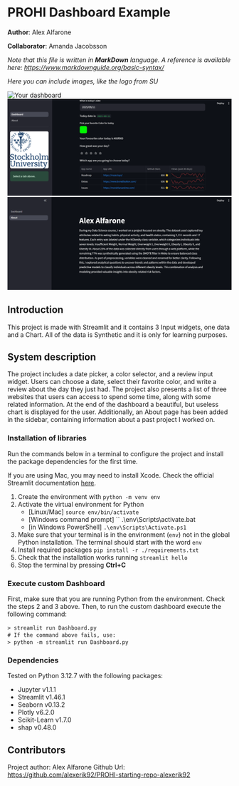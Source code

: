 # PROHI Dashboard Example

**Author**: Alex Alfarone
<!-- As main author, do not write anything in the line below.
The collaborator will edit the line below in GitHub -->
**Collaborator**: Amanda Jacobsson

_Note that this file is written in **MarkDown** language. A reference is available here: <https://www.markdownguide.org/basic-syntax/>_

_Here you can include images, like the logo from SU_

![Your dashboard](./assets/project-logo.jpg)
![Screenshot_1](./images/Screenshot_Dashboard.png)
![Screenshot_2](./images/Screenshot_About.png)

## Introduction

This project is made with Streamlit and it contains 3 Input widgets, one data and a Chart. 
All of the data is Synthetic and it is only for learning purposes.

## System description
The project includes a date picker, a color selector, and a review input widget.
Users can choose a date, select their favorite color, and write a review about the day they just had.
The project also presents a list of three websites that users can access to spend some time, along with some related information. At the end of the dashboard a beautiful, but useless chart is displayed for the user.
Additionally, an About page has been added in the sidebar, containing information about a past project I worked on.

### Installation of libraries

Run the commands below in a terminal to configure the project and install the package dependencies for the first time.

If you are using Mac, you may need to install Xcode. Check the official Streamlit documentation [here](https://docs.streamlit.io/get-started/installation/command-line#prerequisites).

1. Create the environment with `python -m venv env`
2. Activate the virtual environment for Python
   - [Linux/Mac] `source env/bin/activate` 
   - [Windows command prompt] `` .\env\Scripts\activate.bat
   - [in Windows PowerShell] `.\env\Scripts\Activate.ps1`
3. Make sure that your terminal is in the environment (`env`) not in the global Python installation. The terminal should start with the word `env`
4. Install required packages `pip install -r ./requirements.txt`
5. Check that the installation works running `streamlit hello`
6. Stop the terminal by pressing **Ctrl+C**

### Execute custom Dashboard

First, make sure that you are running Python from the environment. Check the steps 2 and 3 above. Then, to run the custom dashboard execute the following command:

```
> streamlit run Dashboard.py
# If the command above fails, use:
> python -m streamlit run Dashboard.py
```

### Dependencies

Tested on Python 3.12.7 with the following packages:
  - Jupyter v1.1.1
  - Streamlit v1.46.1
  - Seaborn v0.13.2
  - Plotly v6.2.0
  - Scikit-Learn v1.7.0
  - shap v0.48.0

## Contributors

Project author: Alex Alfarone
Github Url: https://github.com/alexerik92/PROHI-starting-repo-alexerik92
